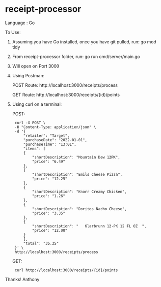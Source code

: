 # receipt-processor

Language : Go

To Use:

1. Assuming you have Go installed, once you have git pulled, run: go mod tidy

2. From receipt-processor folder, run: go run cmd/server/main.go

3. Will open on Port 3000

4. Using Postman:

    POST Route: http://localhost:3000/receipts/process

    GET Route: http://localhost:3000/receipts/{id}/points


5. Using curl on a terminal:

    POST:

        curl -X POST \
        -H "Content-Type: application/json" \
        -d '{
            "retailer": "Target",
            "purchaseDate": "2022-01-01",
            "purchaseTime": "13:01",
            "items": [
            {
                "shortDescription": "Mountain Dew 12PK",
                "price": "6.49"
            },
            {
                "shortDescription": "Emils Cheese Pizza",
                "price": "12.25"
            },
            {
                "shortDescription": "Knorr Creamy Chicken",
                "price": "1.26"
            },
            {
                "shortDescription": "Doritos Nacho Cheese",
                "price": "3.35"
            },
            {
                "shortDescription": "   Klarbrunn 12-PK 12 FL OZ  ",
                "price": "12.00"
            }
            ],
            "total": "35.35"
        }' \
        http://localhost:3000/receipts/process


    GET:

        curl http://localhost:3000/receipts/{id}/points




Thanks!
Anthony